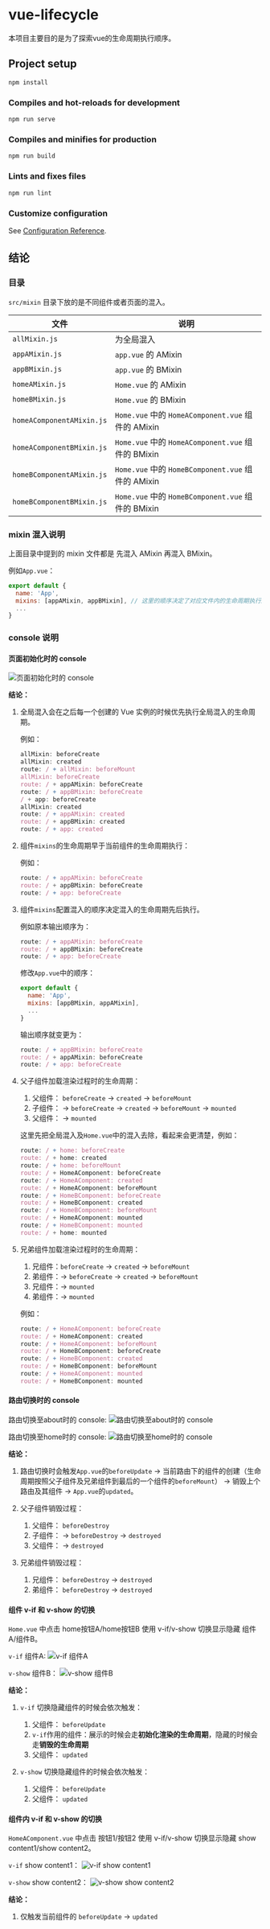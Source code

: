 # vue-lifecycle

本项目主要目的是为了探索vue的生命周期执行顺序。

## Project setup

```
npm install
```

### Compiles and hot-reloads for development

```
npm run serve
```

### Compiles and minifies for production

```
npm run build
```

### Lints and fixes files

```
npm run lint
```

### Customize configuration

See [Configuration Reference](https://cli.vuejs.org/config/).

## 结论

### 目录

`src/mixin` 目录下放的是不同组件或者页面的混入。

| 文件 | 说明 |
| ---- | ---- |
| `allMixin.js` | 为全局混入 |
| `appAMixin.js` | `app.vue` 的 AMixin |
| `appBMixin.js` | `app.vue` 的 BMixin |
| `homeAMixin.js` | `Home.vue` 的 AMixin |
| `homeBMixin.js` | `Home.vue` 的 BMixin |
| `homeAComponentAMixin.js` | `Home.vue` 中的 `HomeAComponent.vue` 组件的 AMixin |
| `homeAComponentBMixin.js` | `Home.vue` 中的 `HomeAComponent.vue` 组件的 BMixin |
| `homeBComponentAMixin.js` | `Home.vue` 中的 `HomeBComponent.vue` 组件的 AMixin |
| `homeBComponentBMixin.js` | `Home.vue` 中的 `HomeBComponent.vue` 组件的 BMixin |

### mixin 混入说明

上面目录中提到的 mixin 文件都是 先混入 AMixin 再混入 BMixin。

例如`App.vue`：

```js
export default {
  name: 'App',
  mixins: [appAMixin, appBMixin], // 这里的顺序决定了对应文件内的生命周期执行顺序
  ...
}
```

### console 说明

#### 页面初始化时的 console

![页面初始化时的 console](./img/init.gif)

**结论：**

1. 全局混入会在之后每一个创建的 Vue 实例的时候优先执行全局混入的生命周期。

    例如：

    ```js
    allMixin: beforeCreate
    allMixin: created
    route: / + allMixin: beforeMount
    allMixin: beforeCreate
    route: / + appAMixin: beforeCreate
    route: / + appBMixin: beforeCreate
    / + app: beforeCreate
    allMixin: created
    route: / + appAMixin: created
    route: / + appBMixin: created
    route: / + app: created
    ```

2. 组件`mixins`的生命周期早于当前组件的生命周期执行：

    例如：

    ```js
    route: / + appAMixin: beforeCreate
    route: / + appBMixin: beforeCreate
    route: / + app: beforeCreate
    ```

3. 组件`mixins`配置混入的顺序决定混入的生命周期先后执行。

    例如原本输出顺序为：

    ```js
    route: / + appAMixin: beforeCreate
    route: / + appBMixin: beforeCreate
    route: / + app: beforeCreate
    ```

    修改`App.vue`中的顺序：

    ```js
    export default {
      name: 'App',
      mixins: [appBMixin, appAMixin],
      ...
    }
    ```

    输出顺序就变更为：

    ```js
    route: / + appBMixin: beforeCreate
    route: / + appAMixin: beforeCreate
    route: / + app: beforeCreate
    ```

4. 父子组件加载渲染过程时的生命周期：

    1. 父组件： `beforeCreate` -> `created` -> `beforeMount`
    2. 子组件： -> `beforeCreate` -> `created` -> `beforeMount` -> `mounted`
    3. 父组件： -> `mounted`

    这里先把全局混入及`Home.vue`中的混入去除，看起来会更清楚，例如：

    ```js
    route: / + home: beforeCreate
    route: / + home: created
    route: / + home: beforeMount
    route: / + HomeAComponent: beforeCreate
    route: / + HomeAComponent: created
    route: / + HomeAComponent: beforeMount
    route: / + HomeBComponent: beforeCreate
    route: / + HomeBComponent: created
    route: / + HomeBComponent: beforeMount
    route: / + HomeAComponent: mounted
    route: / + HomeBComponent: mounted
    route: / + home: mounted
    ```

5. 兄弟组件加载渲染过程时的生命周期：

    1. 兄组件：`beforeCreate` -> `created` -> `beforeMount`
    2. 弟组件：-> `beforeCreate` -> `created` -> `beforeMount`
    3. 兄组件：-> `mounted`
    4. 弟组件：-> `mounted`

    例如：

    ```js
    route: / + HomeAComponent: beforeCreate
    route: / + HomeAComponent: created
    route: / + HomeAComponent: beforeMount
    route: / + HomeBComponent: beforeCreate
    route: / + HomeBComponent: created
    route: / + HomeBComponent: beforeMount
    route: / + HomeAComponent: mounted
    route: / + HomeBComponent: mounted
    ```

#### 路由切换时的 console

路由切换至about时的 console:
![路由切换至about时的 console](./img/about.png)

路由切换至home时的 console:
![路由切换至home时的 console](./img/home.png)

**结论：**

1. 路由切换时会触发`App.vue`的`beforeUpdate` -> 当前路由下的组件的创建（生命周期按照父子组件及兄弟组件到最后的一个组件的`beforeMount`） -> 销毁上个路由及其组件 -> `App.vue`的`updated`。
2. 父子组件销毁过程：

    1. 父组件： `beforeDestroy`
    2. 子组件： -> `beforeDestroy` -> `destroyed`
    3. 父组件： -> `destroyed`

3. 兄弟组件销毁过程：

    1. 兄组件： `beforeDestroy` -> `destroyed`
    2. 弟组件： `beforeDestroy` -> `destroyed`

#### 组件 v-if 和 v-show 的切换

`Home.vue` 中点击 home按钮A/home按钮B 使用 v-if/v-show 切换显示隐藏 组件A/组件B。

`v-if` 组件A:
![v-if 组件A](./img/home-if.png)

`v-show` 组件B：
![v-show 组件B](./img/home-show.png)

**结论：**

1. `v-if` 切换隐藏组件的时候会依次触发：

    1. 父组件： `beforeUpdate`
    2. `v-if`作用的组件：展示的时候会走**初始化渲染的生命周期**，隐藏的时候会走**销毁的生命周期**
    3. 父组件： `updated`

2. `v-show` 切换隐藏组件的时候会依次触发：

    1. 父组件： `beforeUpdate`
    2. 父组件： `updated`

#### 组件内 v-if 和 v-show 的切换

`HomeAComponent.vue` 中点击 按钮1/按钮2 使用 v-if/v-show 切换显示隐藏 show content1/show content2。

`v-if` show content1：
![v-if show content1](./img/home-component-if.png)

`v-show` show content2：
![v-show show content2](./img/home-component-show.png)

**结论：**

1. 仅触发当前组件的 `beforeUpdate` -> `updated`
